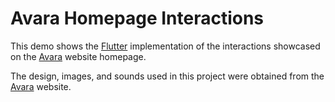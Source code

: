# Avara Homepage Interactions

This demo shows the [Flutter][flutter] implementation of the interactions showcased on the [Avara][avara] website homepage.

The design, images, and sounds used in this project were obtained from the [Avara][avara] website.

[flutter]: https://flutter.dev
[avara]: https://avara.xyz

